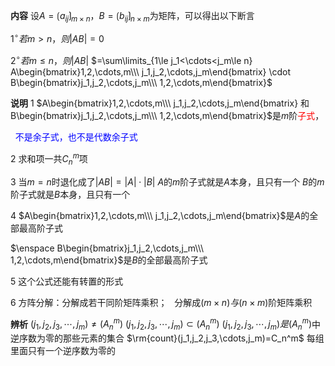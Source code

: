 **内容**
设$A=\lgroup a_{ij}\rgroup_{m\times n}，
B=\lgroup b_{ij}\rgroup_{n\times m}$为矩阵，可以得出以下断言

$1^\circ 若 m>n，则 |AB|=0$

$2^\circ 若 m\leq n，则 |AB|$
$=\sum\limits_{1\le j_1<\cdots<j_m\le n}
A\begin{bmatrix}1,2,\cdots,m\\\ j_1,j_2,\cdots,j_m\end{bmatrix}
\cdot B\begin{bmatrix}j_1,j_2,\cdots,j_m\\\ 1,2,\cdots,m\end{bmatrix}$

**说明**
1 $A\begin{bmatrix}1,2,\cdots,m\\\ j_1,j_2,\cdots,j_m\end{bmatrix}
和 B\begin{bmatrix}j_1,j_2,\cdots,j_m\\\ 1,2,\cdots,m\end{bmatrix}$是$m$阶<font color=red>子式</font>，

$\enspace$<font color=blue>不是余子式，也不是代数余子式</font>

2 求和项一共$C_n^m$项

3 当$m=n$时退化成了$|AB|=|A|\cdot|B|$
$A$的$m$阶子式就是$A$本身，且只有一个
$B$的$m$阶子式就是$B$本身，且只有一个

4 $A\begin{bmatrix}1,2,\cdots,m\\\ j_1,j_2,\cdots,j_m\end{bmatrix}$是$A$的全部最高阶子式

$\enspace B\begin{bmatrix}j_1,j_2,\cdots,j_m\\\ 1,2,\cdots,m\end{bmatrix}$是$B$的全部最高阶子式

5 这个公式还能有转置的形式

6 方阵分解：分解成若干同阶矩阵乘积；
$\enspace$分解成$(m\times n)与(n\times m)$阶矩阵乘积


**辨析**
$(j_1,j_2,j_3,\cdots,j_m)\neq(A_n^m)$
$(j_1,j_2,j_3,\cdots,j_m)\subset(A_n^m)$
$(j_1,j_2,j_3,\cdots,j_m)是(A_n^m)$中逆序数为零的那些元素的集合
$\rm{count}(j_1,j_2,j_3,\cdots,j_m)=C_n^m$
每组里面只有一个逆序数为零的